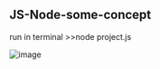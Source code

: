 ## JS-Node-some-concept

run in terminal >>node project.js

![image](https://github.com/user-attachments/assets/500cf8e3-ea15-4b33-8d54-97d0ee6eb6a3)
